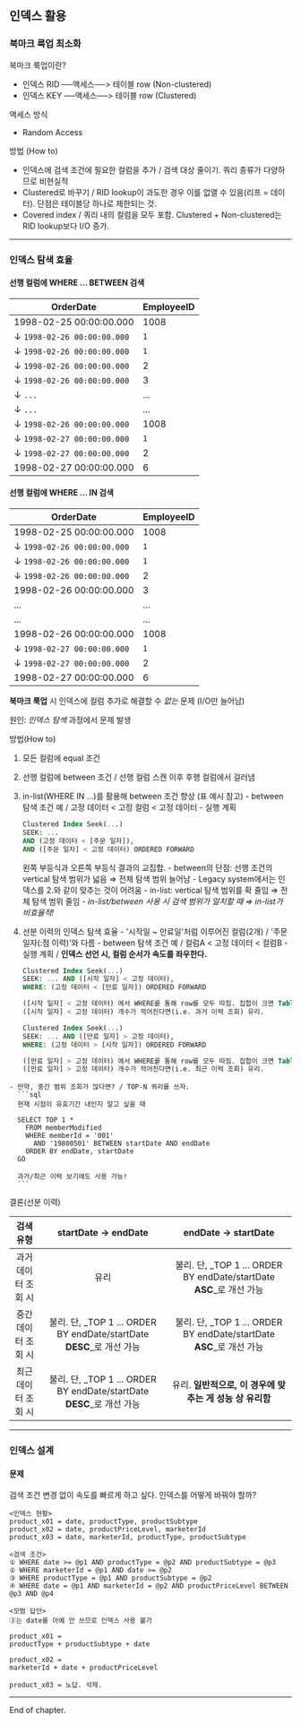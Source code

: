 ## 인덱스 활용

### 북마크 룩업 최소화
북마크 룩업이란?
  - 인덱스 RID ──액세스──> 테이블 row  (Non-clustered)
  - 인덱스 KEY ──액세스──> 테이블 row  (Clustered)

액세스 방식
  - Random Access

방법 (How to)
  * 인덱스에 검색 조건에 필요한 컬럼을 추가 / 검색 대상 줄이기. 쿼리 종류가 다양하므로 비현실적
  * Clustered로 바꾸기 / RID lookup이 과도한 경우 이를 없앨 수 있음(리프 = 데이터). 단점은 테이블당 하나로 제한되는 것.
  * Covered index / 쿼리 내의 컬럼을 모두 포함. Clustered + Non-clustered는 RID lookup보다 I/O 증가.

---
### 인덱스 탐색 효율

#### 선행 컬럼에 WHERE ... BETWEEN 검색

| OrderDate | EmployeeID |
| ----------|-----------|
| 1998-02-25 00:00:00.000 | 1008 |
| ↓ `1998-02-26 00:00:00.000` | `1` |
| ↓ `1998-02-26 00:00:00.000` | `1` |
| ↓ `1998-02-26 00:00:00.000` | 2 |
| ↓ `1998-02-26 00:00:00.000` | 3 |
| ↓ `...` | ... |
| ↓ `...` | ... |
| ↓ `1998-02-26 00:00:00.000` | 1008 |
| ↓ `1998-02-27 00:00:00.000` | `1` |
| ↓ `1998-02-27 00:00:00.000` | 2 |
| 1998-02-27 00:00:00.000 | 6 |

#### 선행 컬럼에 WHERE ... IN 검색

| OrderDate | EmployeeID |
| ----------|-----------|
| 1998-02-25 00:00:00.000 | 1008 |
| ↓ `1998-02-26 00:00:00.000` | `1` |
| ↓ `1998-02-26 00:00:00.000` | `1` |
| ↓ `1998-02-26 00:00:00.000` | 2 |
| 1998-02-26 00:00:00.000 | 3 |
| ... | ... |
| ... | ... |
| 1998-02-26 00:00:00.000 | 1008 |
| ↓ `1998-02-27 00:00:00.000` | `1` |
| ↓ `1998-02-27 00:00:00.000` | 2 |
| 1998-02-27 00:00:00.000 | 6 |

__북마크 룩업__ 시 인덱스에 컬럼 추가로 해결할 수 _없는_ 문제 (I/O만 늘어남)

원인: _인덱스 탐색_ 과정에서 문제 발생

방법(How to)
  1. 모든 컬럼에 equal 조건
  2. 선행 컬럼에 between 조건 / 선행 컬럼 스캔 이후 후행 컬럼에서 걸러냄
  3. in-list(WHERE IN ...)를 활용해 between 조건 향상 (표 예시 참고)
    - between 탐색 조건 예 / 고정 데이터 < 고정 컬럼 < 고정 데이터
    - 실행 계획
      ```sql
      Clustered Index Seek(...)
      SEEK: ...
      AND (고정 데이터 < [주문 일자]),
      AND ([주문 일자] < 고정 데이터) ORDERED FORWARD
      ```

      왼쪽 부등식과 오른쪽 부등식 결과의 교집합.
    - between의 단점: 선행 조건의 vertical 탐색 범위가 넓음 ⇒ 전체 탐색 범위 늘어남
    - Legacy system에서는 인덱스를 2.와 같이 맞추는 것이 어려움
    - in-list: vertical 탐색 범위를 확 줄임 ⇒ 전체 탐색 범위 줄임
    - _in-list/between 사용 시 검색 범위가 일치할 때 ⇒ in-list가 비효율적!_
  4. 선분 이력의 인덱스 탐색 효율
    - '시작일 ~ 만료일'처럼 이루어진 컬럼(2개) / '주문 일자(:점 이력)'와 다름
    - between 탐색 조건 예 / 컬럼A < 고정 데이터 < 컬럼B
    - 실행 계획 / **인덱스 선언 시, 컬럼 순서가 속도를 좌우한다.**
      ```sql
      Clustered Index Seek(...)
      SEEK: ... AND ([시작 일자] < 고정 데이터),
      WHERE: (고정 데이터 < [만료 일자]) ORDERED FORWARD

      ([시작 일자] < 고정 데이터) 에서 WHERE릍 통해 row를 모두 따짐. 집합이 크면 Table Scan과 동급이 됨.
      ([시작 일자] < 고정 데이터) 개수가 적어진다면(i.e. 과거 이력 조회) 유리.
      ```
      ```sql
      Clustered Index Seek(...)
      SEEK: ... AND ([만료 일자] > 고정 데이터),
      WHERE: (고정 데이터 > [시작 일자]) ORDERED FORWARD

      ([만료 일자] > 고정 데이터) 에서 WHERE릍 통해 row를 모두 따짐. 집합이 크면 Table Scan과 동급이 됨. /
      ([만료 일자] > 고정 데이터) 개수가 적어진다면(i.e. 최근 이력 조회) 유리.
      ```
    - 만약, 중간 범위 조회가 많다면? / TOP-N 쿼리를 쓰자.
      ```sql
      현재 시점이 유효기간 내인지 알고 싶을 때

      SELECT TOP 1 *
        FROM memberModified
        WHERE memberId = '001'
          AND '19800501' BETWEEN startDate AND endDate
        ORDER BY endDate, startDate
      GO

      과거/최근 이력 보기에도 사용 가능!
      ```

결론(선분 이력)

| 검색 유형 | startDate → endDate | endDate → startDate |
| :---: | :---: | :---: |
| 과거 데이터 조회 시 | 유리 | 불리. 단, _TOP 1 ... ORDER BY endDate/startDate **ASC**_로 개선 가능 |
| 중간 데이터 조회 시 | 불리. 단, _TOP 1 ... ORDER BY endDate/startDate **DESC**_로 개선 가능 | 불리. 단, _TOP 1 ... ORDER BY endDate/startDate **ASC**_로 개선 가능 |
| 최근 데이터 조회 시 | 불리. 단, _TOP 1 ... ORDER BY endDate/startDate **DESC**_로 개선 가능 | 유리. **일반적으로, 이 경우에 맞추는 게 성능 상 유리함** |

---
### 인덱스 설계

#### 문제
검색 조건 변경 없이 속도를 빠르게 하고 싶다. 인덱스를 어떻게 바꿔야 할까?
```
<인덱스 현황>
product_x01 = date, productType, productSubtype
product_x02 = date, productPriceLevel, marketerId
product_x03 = date, marketerId, productType, productSubtype

<검색 조건>
① WHERE date >= @p1 AND productType = @p2 AND productSubtype = @p3
② WHERE marketerId = @p1 AND date >= @p2
③ WHERE productType = @p1 AND productSubtype = @p2
④ WHERE date = @p1 AND marketerId = @p2 AND productPriceLevel BETWEEN @p3 AND @p4
```

```
<모범 답안>
③는 date를 아예 안 쓰므로 인덱스 사용 불가

product_x01 =
productType + productSubtype + date

product_x02 =
marketerId + date + productPriceLevel

product_x03 = 노답. 삭제.
```
---
End of chapter.
